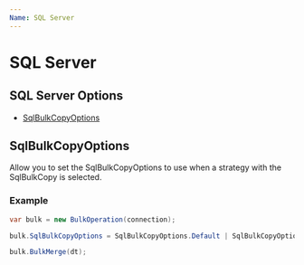 ```yaml
---
Name: SQL Server
---
```


# SQL Server

## SQL Server Options
- [SqlBulkCopyOptions](#sqlbulkcopyoptions)

## SqlBulkCopyOptions
Allow you to set the SqlBulkCopyOptions to use when a strategy with the SqlBulkCopy is selected.

### Example
```csharp
var bulk = new BulkOperation(connection);

bulk.SqlBulkCopyOptions = SqlBulkCopyOptions.Default | SqlBulkCopyOptions.TableLock;

bulk.BulkMerge(dt);
```
